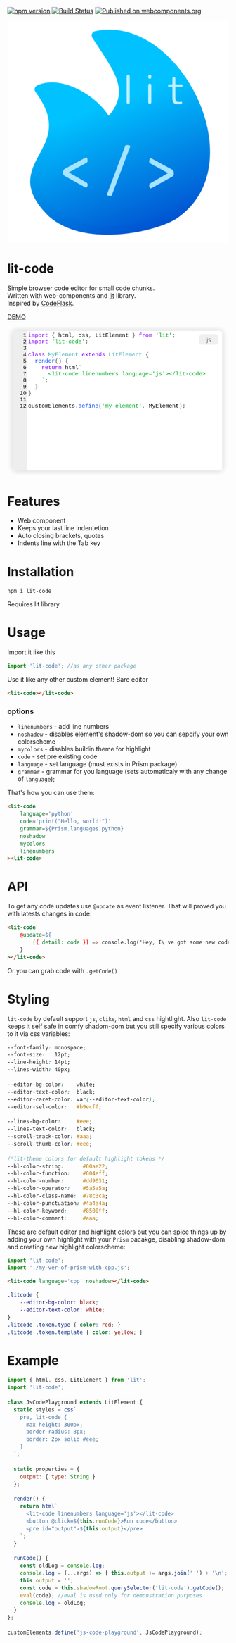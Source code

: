 [![npm version](https://badge.fury.io/js/lit-code.svg)](https://badge.fury.io/js/lit-code)
[![Build Status](https://travis-ci.com/Demiler/lit-code.svg?branch=master)](https://travis-ci.com/Demiler/lit-code)
[![Published on webcomponents.org](https://img.shields.io/badge/webcomponents.org-published-blue.svg)](https://www.webcomponents.org/element/lit-code)

![logo](logo.svg)

# lit-code
Simple browser code editor for small code chunks.  
Written with web-components and [lit](https://lit.dev/) library.  
Inspired by [CodeFlask](https://github.com/kazzkiq/CodeFlask).  

[DEMO](https://ps543.csb.app/)

![preview](preview.png)

# Features
+ Web component
+ Keeps your last line indentetion
+ Auto closing brackets, quotes
+ Indents line with the Tab key

# Installation
```
npm i lit-code
```
Requires lit library

# Usage
Import it like this
```js
import 'lit-code'; //as any other package
```
Use it like any other custom element! Bare editor
```html
<lit-code></lit-code>
```

### options
+ `linenumbers` - add line numbers
+ `noshadow` - disables element's shadow-dom so you can sepcify your own colorscheme
+ `mycolors` - disables buildin theme for highlight
+ `code` - set pre existing code
+ `language` - set language (must exists in Prism package)
+ `grammar` - grammar for you language (sets automaticaly with any change of `language`);
 
That's how you can use them:
```html
<lit-code
    language='python'
    code='print("Hello, world!")'
    grammar=${Prism.languages.python}
    noshadow
    mycolors
    linenumbers
><lit-code>
```

# API
To get any code updates use `@update` as event listener. That will proved you with latests changes in code:
```html
<lit-code
    @update=${
        ({ detail: code }) => console.log('Hey, I\'ve got some new code:', code)
    }
></lit-code>
```
Or you can grab code with `.getCode()`

# Styling
`lit-code` by default support `js`, `clike`, `html` and `css` hightlight.
Also `lit-code` keeps it self safe in comfy shadom-dom but you still
specify various colors to it via css variables:
```css
--font-family: monospace;
--font-size:   12pt;
--line-height: 14pt;
--lines-width: 40px;

--editor-bg-color:    white;
--editor-text-color:  black;
--editor-caret-color: var(--editor-text-color);
--editor-sel-color:   #b9ecff;

--lines-bg-color:     #eee;
--lines-text-color:   black;
--scroll-track-color: #aaa;
--scroll-thumb-color: #eee;

/*lit-theme colors for default highlight tokens */
--hl-color-string:      #00ae22;
--hl-color-function:    #004eff;
--hl-color-number:      #dd9031;
--hl-color-operator:    #5a5a5a;
--hl-color-class-name:  #78c3ca;
--hl-color-punctuation: #4a4a4a;
--hl-color-keyword:     #8500ff;
--hl-color-comment:     #aaa;
```

These are default editor and highlight colors but you can spice things up 
by adding your own highlight with your `Prism` pacakge, disabling shadow-dom and
creating new highlight colorscheme:
```js
import 'lit-code';
import './my-ver-of-prism-with-cpp.js';
```
```html
<lit-code language='cpp' noshadow></lit-code>
```
```css
.litcode {
    --editor-bg-color: black;
    --editor-text-color: white;
}
.litcode .token.type { color: red; }
.litcode .token.template { color: yellow; }
```

# Example
```js
import { html, css, LitElement } from 'lit';
import 'lit-code';

class JsCodePlayground extends LitElement {
  static styles = css`
    pre, lit-code {
      max-height: 300px;
      border-radius: 8px;
      border: 2px solid #eee;
    }
  `;

  static properties = {
    output: { type: String }
  };

  render() {
    return html`
      <lit-code linenumbers language='js'></lit-code>
      <button @click=${this.runCode}>Run code</button>
      <pre id="output">${this.output}</pre>
    `;
  }

  runCode() {
    const oldLog = console.log;
    console.log = (...args) => { this.output += args.join(' ') + '\n'; }
    this.output = '';
    const code = this.shadowRoot.querySelector('lit-code').getCode();
    eval(code); //eval is used only for demonstration purposes
    console.log = oldLog;
  }
};

customElements.define('js-code-playground', JsCodePlayground);
```
